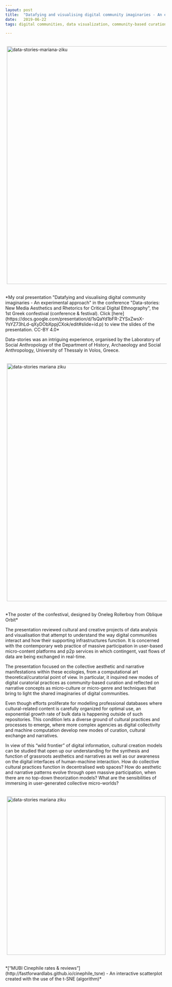 ```yaml
---
layout: post
title:  "Datafying and visualising digital community imaginaries - An experimental approach"
date:   2019-06-22
tags: digital communities, data visualization, community-based curation, grassroots aesthetics, micro-genre 

---
```


<p><a href="https://docs.google.com/presentation/d/1sQaYd1bFR-ZYSxZwsX-YsYZ73hLd-qXyDObXppjCXok/edit?usp=sharing"><img src="https://mziku.github.io/images/data-stories-mariana-ziku.jpg" style="margin-top:5mm; margin-right:5mm; margin-bottom:5mm; margin-left:5;" alt="data-stories-mariana-ziku" width="750" height="auto" align="center"></a></p>
*My oral presentation "Datafying and visualising digital community imaginaries - An experimental approach" in the conference "Data-stories: New Media Aesthetics and Rhetorics for Critical Digital Ethnography", the 1st Greek confestival (conference & festival). Click [here](https://docs.google.com/presentation/d/1sQaYd1bFR-ZYSxZwsX-YsYZ73hLd-qXyDObXppjCXok/edit#slide=id.p) to view the slides of the presentation. CC-BY 4.0*   

  
  
Data-stories was an intriguing experience, organised by the Laboratory of Social Anthropology of the Department of History, Archaeology and Social Anthropology, University of Thessaly in Volos, Greece.   

  
<p><a href="https://datastoriesconfestival.weebly.com"><img src="https://mziku.github.io/images/data-stories-confestival-volos.jpg" style="margin-top:5mm; margin-right:5mm; margin-bottom:5mm; margin-left:5;" alt="data-stories mariana ziku" width="750" height="auto" align="center"></a></p>  
*The poster of the confestival, designed by Oneleg Rollerboy from Oblique Orbit*  
  
  
   
The presentation reviewed cultural and creative projects of data analysis and visualisation that attempt to understand the way digital communities interact and how their supporting infrastructures function. It is concerned with the contemporary web practice of massive participation in user-based micro-content platforms and p2p services in which contingent, vast flows of data are being exchanged in real-time. 

The presentation focused on the collective aesthetic and narrative manifestations within these ecologies, from a computational art theoretical/curatorial point of view. In particular, it inquired new modes of digital curatorial practices as community-based curation and reflected on narrative concepts as micro-culture or micro-genre and techniques that bring to light the shared imaginaries of digital communities.  

Even though efforts proliferate for modelling professional databases where cultural-related content is carefully organized for optimal use, an exponential growth rate of bulk data is happening outside of such repositories. This condition lets a diverse ground of cultural practices and processes to emerge, where more complex agencies as digital collectivity and machine computation develop new modes of curation, cultural exchange and narratives. 

In view of this “wild frontier” of digital information, cultural creation models can be studied that open up our understanding for the synthesis and function of grassroots aesthetics and narratives as well as our awareness on the digital interfaces of human-machine interaction. How do collective cultural practices function in decentralised web spaces? How do aesthetic and narrative patterns evolve through open massive participation, when there are no top-down theorization models? What are the sensibilities of immersing in user-generated collective micro-worlds?  


  
    
<p><a href="https://datastoriesconfestival.weebly.com"><img src="https://mziku.github.io/images/GIF-scatterplot.gif" style="margin-top:5mm; margin-right:5mm; margin-bottom:5mm; margin-left:5;" alt="data-stories mariana ziku" width="500" height="auto" align="center"></a></p>  
*[“MUBI Cinephile rates & reviews”](http://fastforwardlabs.github.io/cinephile_tsne) - An interactive scatterplot created with the use of the t-SNE (algorithm)*








